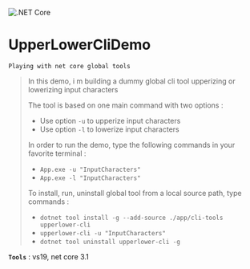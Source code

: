![.NET Core](https://github.com/aimenux/UpperLowerCliDemo/workflows/.NET%20Core/badge.svg)
# UpperLowerCliDemo
```
Playing with net core global tools
```
> In this demo, i m building a dummy global cli tool upperizing or lowerizing input characters
>
> The tool is based on one main command with two options :
> - Use option `-u` to upperize input characters
> - Use option `-l` to lowerize input characters
>
> In order to run the demo, type the following commands in your favorite terminal : 
> - `App.exe -u "InputCharacters"`
> - `App.exe -l "InputCharacters"`
>
> To install, run, uninstall global tool from a local source path, type commands :
> - `dotnet tool install -g --add-source ./app/cli-tools upperlower-cli`
> - `upperlower-cli -u "InputCharacters"`
> - `dotnet tool uninstall upperlower-cli -g`

**`Tools`** : vs19, net core 3.1